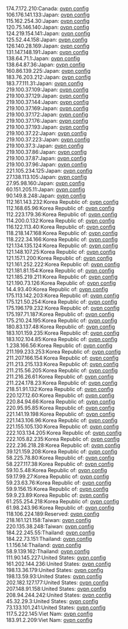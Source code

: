 174.7.172.210:Canada: [ovpn config](vpn/174_7_172_210.ovpn)  
106.176.141.133:Japan: [ovpn config](vpn/106_176_141_133.ovpn)  
115.162.254.30:Japan: [ovpn config](vpn/115_162_254_30.ovpn)  
120.75.146.140:Japan: [ovpn config](vpn/120_75_146_140.ovpn)  
124.219.154.141:Japan: [ovpn config](vpn/124_219_154_141.ovpn)  
125.52.44.158:Japan: [ovpn config](vpn/125_52_44_158.ovpn)  
126.140.28.169:Japan: [ovpn config](vpn/126_140_28_169.ovpn)  
131.147.148.191:Japan: [ovpn config](vpn/131_147_148_191.ovpn)  
138.64.71.1:Japan: [ovpn config](vpn/138_64_71_1.ovpn)  
138.64.87.36:Japan: [ovpn config](vpn/138_64_87_36.ovpn)  
160.86.139.225:Japan: [ovpn config](vpn/160_86_139_225.ovpn)  
183.76.203.212:Japan: [ovpn config](vpn/183_76_203_212.ovpn)  
183.77.111.31:Japan: [ovpn config](vpn/183_77_111_31.ovpn)  
219.100.37.109:Japan: [ovpn config](vpn/219_100_37_109.ovpn)  
219.100.37.129:Japan: [ovpn config](vpn/219_100_37_129.ovpn)  
219.100.37.144:Japan: [ovpn config](vpn/219_100_37_144.ovpn)  
219.100.37.169:Japan: [ovpn config](vpn/219_100_37_169.ovpn)  
219.100.37.172:Japan: [ovpn config](vpn/219_100_37_172.ovpn)  
219.100.37.176:Japan: [ovpn config](vpn/219_100_37_176.ovpn)  
219.100.37.193:Japan: [ovpn config](vpn/219_100_37_193.ovpn)  
219.100.37.22:Japan: [ovpn config](vpn/219_100_37_22.ovpn)  
219.100.37.223:Japan: [ovpn config](vpn/219_100_37_223.ovpn)  
219.100.37.3:Japan: [ovpn config](vpn/219_100_37_3.ovpn)  
219.100.37.86:Japan: [ovpn config](vpn/219_100_37_86.ovpn)  
219.100.37.87:Japan: [ovpn config](vpn/219_100_37_87.ovpn)  
219.100.37.96:Japan: [ovpn config](vpn/219_100_37_96.ovpn)  
221.105.234.125:Japan: [ovpn config](vpn/221_105_234_125.ovpn)  
27.138.113.105:Japan: [ovpn config](vpn/27_138_113_105.ovpn)  
27.95.98.160:Japan: [ovpn config](vpn/27_95_98_160.ovpn)  
60.151.205.11:Japan: [ovpn config](vpn/60_151_205_11.ovpn)  
90.149.8.248:Japan: [ovpn config](vpn/90_149_8_248.ovpn)  
112.161.143.232:Korea Republic of: [ovpn config](vpn/112_161_143_232.ovpn)  
112.168.65.96:Korea Republic of: [ovpn config](vpn/112_168_65_96.ovpn)  
112.223.179.36:Korea Republic of: [ovpn config](vpn/112_223_179_36.ovpn)  
114.200.0.132:Korea Republic of: [ovpn config](vpn/114_200_0_132.ovpn)  
116.122.113.40:Korea Republic of: [ovpn config](vpn/116_122_113_40.ovpn)  
118.218.147.168:Korea Republic of: [ovpn config](vpn/118_218_147_168.ovpn)  
118.222.34.166:Korea Republic of: [ovpn config](vpn/118_222_34_166.ovpn)  
121.134.135.124:Korea Republic of: [ovpn config](vpn/121_134_135_124.ovpn)  
121.148.107.25:Korea Republic of: [ovpn config](vpn/121_148_107_25.ovpn)  
121.157.1.200:Korea Republic of: [ovpn config](vpn/121_157_1_200.ovpn)  
121.161.252.222:Korea Republic of: [ovpn config](vpn/121_161_252_222.ovpn)  
121.181.81.154:Korea Republic of: [ovpn config](vpn/121_181_81_154.ovpn)  
121.185.219.211:Korea Republic of: [ovpn config](vpn/121_185_219_211.ovpn)  
121.190.73.126:Korea Republic of: [ovpn config](vpn/121_190_73_126.ovpn)  
14.4.93.40:Korea Republic of: [ovpn config](vpn/14_4_93_40.ovpn)  
175.113.142.203:Korea Republic of: [ovpn config](vpn/175_113_142_203.ovpn)  
175.121.50.254:Korea Republic of: [ovpn config](vpn/175_121_50_254.ovpn)  
175.196.179.232:Korea Republic of: [ovpn config](vpn/175_196_179_232.ovpn)  
175.197.71.187:Korea Republic of: [ovpn config](vpn/175_197_71_187.ovpn)  
175.210.24.195:Korea Republic of: [ovpn config](vpn/175_210_24_195.ovpn)  
180.83.137.48:Korea Republic of: [ovpn config](vpn/180_83_137_48.ovpn)  
183.101.159.235:Korea Republic of: [ovpn config](vpn/183_101_159_235.ovpn)  
183.102.104.85:Korea Republic of: [ovpn config](vpn/183_102_104_85.ovpn)  
1.238.166.56:Korea Republic of: [ovpn config](vpn/1_238_166_56.ovpn)  
211.199.233.253:Korea Republic of: [ovpn config](vpn/211_199_233_253.ovpn)  
211.207.166.154:Korea Republic of: [ovpn config](vpn/211_207_166_154.ovpn)  
211.213.215.133:Korea Republic of: [ovpn config](vpn/211_213_215_133.ovpn)  
211.215.56.205:Korea Republic of: [ovpn config](vpn/211_215_56_205.ovpn)  
211.216.26.61:Korea Republic of: [ovpn config](vpn/211_216_26_61.ovpn)  
211.224.178.23:Korea Republic of: [ovpn config](vpn/211_224_178_23.ovpn)  
218.51.91.132:Korea Republic of: [ovpn config](vpn/218_51_91_132.ovpn)  
220.127.12.60:Korea Republic of: [ovpn config](vpn/220_127_12_60.ovpn)  
220.84.94.66:Korea Republic of: [ovpn config](vpn/220_84_94_66.ovpn)  
220.95.95.85:Korea Republic of: [ovpn config](vpn/220_95_95_85.ovpn)  
221.141.19.198:Korea Republic of: [ovpn config](vpn/221_141_19_198.ovpn)  
221.143.106.96:Korea Republic of: [ovpn config](vpn/221_143_106_96.ovpn)  
221.155.105.130:Korea Republic of: [ovpn config](vpn/221_155_105_130.ovpn)  
222.103.134.205:Korea Republic of: [ovpn config](vpn/222_103_134_205.ovpn)  
222.105.82.235:Korea Republic of: [ovpn config](vpn/222_105_82_235.ovpn)  
222.236.218.28:Korea Republic of: [ovpn config](vpn/222_236_218_28.ovpn)  
39.121.159.208:Korea Republic of: [ovpn config](vpn/39_121_159_208.ovpn)  
58.225.78.80:Korea Republic of: [ovpn config](vpn/58_225_78_80.ovpn)  
58.227.117.38:Korea Republic of: [ovpn config](vpn/58_227_117_38.ovpn)  
59.10.5.48:Korea Republic of: [ovpn config](vpn/59_10_5_48.ovpn)  
59.17.99.27:Korea Republic of: [ovpn config](vpn/59_17_99_27.ovpn)  
59.23.63.76:Korea Republic of: [ovpn config](vpn/59_23_63_76.ovpn)  
59.9.156.15:Korea Republic of: [ovpn config](vpn/59_9_156_15.ovpn)  
59.9.23.89:Korea Republic of: [ovpn config](vpn/59_9_23_89.ovpn)  
61.255.254.218:Korea Republic of: [ovpn config](vpn/61_255_254_218.ovpn)  
61.98.243.96:Korea Republic of: [ovpn config](vpn/61_98_243_96.ovpn)  
118.106.224.189:Reserved: [ovpn config](vpn/118_106_224_189.ovpn)  
218.161.121.158:Taiwan: [ovpn config](vpn/218_161_121_158.ovpn)  
220.135.38.248:Taiwan: [ovpn config](vpn/220_135_38_248.ovpn)  
184.22.245.55:Thailand: [ovpn config](vpn/184_22_245_55.ovpn)  
184.22.73.151:Thailand: [ovpn config](vpn/184_22_73_151.ovpn)  
1.1.156.14:Thailand: [ovpn config](vpn/1_1_156_14.ovpn)  
58.9.139.162:Thailand: [ovpn config](vpn/58_9_139_162.ovpn)  
111.90.145.227:United States: [ovpn config](vpn/111_90_145_227.ovpn)  
161.202.144.236:United States: [ovpn config](vpn/161_202_144_236.ovpn)  
198.13.36.179:United States: [ovpn config](vpn/198_13_36_179.ovpn)  
198.13.59.93:United States: [ovpn config](vpn/198_13_59_93.ovpn)  
202.182.127.177:United States: [ovpn config](vpn/202_182_127_177.ovpn)  
207.148.91.158:United States: [ovpn config](vpn/207_148_91_158.ovpn)  
208.94.244.242:United States: [ovpn config](vpn/208_94_244_242.ovpn)  
45.32.29.3:United States: [ovpn config](vpn/45_32_29_3.ovpn)  
73.133.101.241:United States: [ovpn config](vpn/73_133_101_241.ovpn)  
117.5.222.145:Viet Nam: [ovpn config](vpn/117_5_222_145.ovpn)  
183.91.2.209:Viet Nam: [ovpn config](vpn/183_91_2_209.ovpn)  
